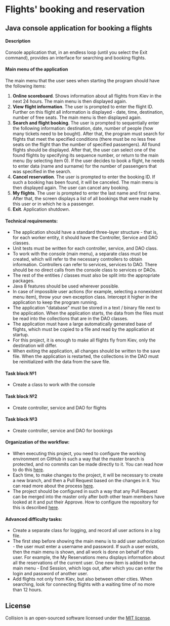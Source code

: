 # Flights' booking and reservation

## Java console application for booking a flights

#### Description

Console application that, in an endless loop (until you select the Exit command), provides an interface for searching and booking flights.

#### Main menu of the application

The main menu that the user sees when starting the program should have the following items:
1. **Online scoreboard**. Shows information about all flights from Kiev in the next 24 hours. The main menu is then displayed again.
2. **View flight information**. The user is prompted to enter the flight ID. Further on this flight all information is displayed - date, time, destination, number of free seats. The main menu is then displayed again.
3. **Search and flight booking**. The user is prompted to sequentially enter the following information: destination, date, number of people (how many tickets need to be bought). After that, the program must search for flights that meet the specified conditions (there must be no less free seats on the flight than the number of specified passengers). All found flights should be displayed. After that, the user can select one of the found flights by specifying its sequence number, or return to the main menu (by selecting item 0). If the user decides to book a flight, he needs to enter data (name and surname) for the number of passengers that was specified in the search.
4. **Cancel reservation**. The user is prompted to enter the booking ID. If such a booking has been found, it will be canceled. The main menu is then displayed again. The user can cancel any booking.
5. **My flights**. The user is prompted to enter the last name and first name. After that, the screen displays a list of all bookings that were made by this user or in which he is a passenger.
6. **Exit**. Application shutdown.

#### Technical requirements:
- The application should have a standard three-layer structure - that is, for each worker entity, it should have the Controller, Service and DAO classes.
- Unit tests must be written for each controller, service, and DAO class.
- To work with the console (main menu), a separate class must be created, which will refer to the necessary controllers to obtain information. Controllers can refer to services, services to DAO. There should be no direct calls from the console class to services or DAOs.
- The rest of the entities / classes must also be split into the appropriate packages.
- Java 8 features should be used wherever possible.
- In case of impossible user actions (for example, selecting a nonexistent menu item), throw your own exception class. Intercept it higher in the application to keep the program running.
- The application "database" must be stored in a text / binary file next to the application. When the application starts, the data from the files must be read into the collections that are in the DAO classes.
- The application must have a large automatically generated base of flights, which must be copied to a file and read by the application at startup.
- For this project, it is enough to make all flights fly from Kiev, only the destination will differ.
- When exiting the application, all changes should be written to the save file. When the application is restarted, the collections in the DAO must be reinitialized with the data from the save file.

#### Task block №1
- Create a class to work with the console

#### Task block №2
- Create controller, service and DAO for flights

#### Task block №3
- Create controller, service and DAO for bookings

#### Organization of the workflow:
- When executing this project, you need to configure the working environment on GitHub in such a way that the master branch is protected, and no commits can be made directly to it. You can read how to do this [here](https://dan-it.gitlab.io/fs-book/new-structure/final-project/setup.html).
- Each time, to make changes to the project, it will be necessary to create a new branch, and then a Pull Request based on the changes in it. You can read more about the process [here](https://dan-it.gitlab.io/fs-book/new-structure/final-project/pull_request.html).
- The project should be configured in such a way that any Pull Request can be merged into the master only after both other team members have looked at it and put their Approve. How to configure the repository for this is described [here](https://dan-it.gitlab.io/fs-book/new-structure/final-project/setup.html).

#### Advanced difficulty tasks:
- Create a separate class for logging, and record all user actions in a log file.
- The first step before showing the main menu is to add user authorization - the user must enter a username and password. If such a user exists, then the main menu is shown, and all work is done on behalf of this user. For example, the My Reservations menu displays information about all the reservations of the current user. One new item is added to the main menu - End Session, which logs out, after which you can enter the login and password of another user.
- Add flights not only from Kiev, but also between other cities. When searching, look for connecting flights with a waiting time of no more than 12 hours.

## License

Collision is an open-sourced software licensed under the [MIT license](LICENSE.md).

